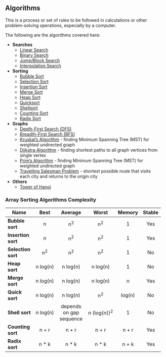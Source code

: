 ## Algorithms

This is a process or set of rules to be followed in calculations or other problem-solving operations, especially by a computer.

The following are the algorithms covered here:

* **Searches**
  * [Linear Search](src/algorithms/search/linear-search)
  * [Binary Search](src/algorithms/search/binary-search)
  * [Jump/Block Search](src/algorithms/search/jump-search)
  * [Interpolation Search](src/algorithms/search/interpolation-search)
* **Sorting**
  * [Bubble Sort](src/algorithms/sorting/bubble-sort)
  * [Selection Sort](src/algorithms/sorting/selection-sort)
  * [Insertion Sort](src/algorithms/sorting/insertion-sort)
  * [Merge Sort](src/algorithms/sorting/merge-sort)
  * [Heap Sort](src/algorithms/sorting/heap-sort)
  * [Quicksort](src/algorithms/sorting/quick-sort)
  * [Shellsort](src/algorithms/sorting/shell-sort)
  * [Counting Sort](src/algorithms/sorting/counting-sort)
  * [Radix Sort](src/algorithms/sorting/radix-sort)
* **Graphs**
  * [Depth-First Search (DFS)](src/algorithms/graph/depth-first-search)
  * [Breadth-First Search (BFS)](src/algorithms/graph/breadth-first-search)
  * [Kruskal’s Algorithm](src/algorithms/graph/kruskal) - finding Minimum Spanning Tree (MST) for weighted undirected graph
  * [Dijkstra Algorithm](src/algorithms/graph/dijkstra) - finding shortest paths to all graph vertices from single vertex
  * [Prim’s Algorithm](src/algorithms/graph/prim) - finding Minimum Spanning Tree (MST) for weighted undirected graph
  * [Travelling Salesman Problem](src/algorithms/graph/travelling-salesman) - shortest possible route that visits each city and returns to the origin city
* **Others**
  * [Tower of Hanoi](src/algorithms/uncategorized/hanoi-tower)

### Array Sorting Algorithms Complexity

| Name                  | Best            | Average             | Worst               | Memory    | Stable    |
| --------------------- | :-------------: | :-----------------: | :-----------------: | :-------: | :-------: |
| **Bubble sort**       | n               | n<sup>2</sup>       | n<sup>2</sup>       | 1         | Yes       |
| **Insertion sort**    | n               | n<sup>2</sup>       | n<sup>2</sup>       | 1         | Yes       |
| **Selection sort**    | n<sup>2</sup>   | n<sup>2</sup>       | n<sup>2</sup>       | 1         | No        |
| **Heap sort**         | n&nbsp;log(n)   | n&nbsp;log(n)       | n&nbsp;log(n)       | 1         | No        |
| **Merge sort**        | n&nbsp;log(n)   | n&nbsp;log(n)       | n&nbsp;log(n)       | n         | Yes       |
| **Quick sort**        | n&nbsp;log(n)   | n&nbsp;log(n)       | n<sup>2</sup>       | log(n)    | No        |
| **Shell sort**        | n&nbsp;log(n)   | depends on gap sequence   | n&nbsp;(log(n))<sup>2</sup>  | 1         | No         |
| **Counting sort**     | n + r           | n + r               | n + r               | n + r     | Yes       |
| **Radix sort**        | n * k           | n * k               | n * k               | n + k     | Yes       |
